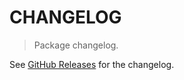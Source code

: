 # CHANGELOG

> Package changelog.

See [GitHub Releases](https://github.com/stdlib-js/simulate-iter-cosine-wave/releases) for the changelog.